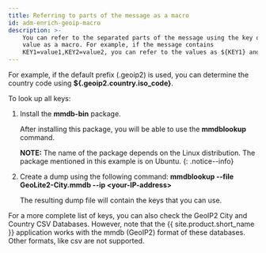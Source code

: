 ```yaml
---
title: Referring to parts of the message as a macro
id: adm-enrich-geoip-macro
description: >-
	You can refer to the separated parts of the message using the key of the
	value as a macro. For example, if the message contains
	KEY1=value1,KEY2=value2, you can refer to the values as ${KEY1} and ${KEY2}.
---
```


For example, if the default prefix (.geoip2) is used, you can determine
the country code using **${.geoip2.country.iso\_code}**.

To look up all keys:

1. Install the **mmdb-bin** package.

    After installing this package, you will be able to use the
    **mmdblookup** command.

    **NOTE:** The name of the package depends on the Linux distribution. The
    package mentioned in this example is on Ubuntu.
    {: .notice--info}

2. Create a dump using the following command: **mmdblookup \--file
    GeoLite2-City.mmdb \--ip \<your-IP-address\>**

    The resulting dump file will contain the keys that you can use.

For a more complete list of keys, you can also check the 
GeoIP2 City and Country CSV Databases.
However, note that the {{ site.product.short_name }} application works with the mmdb
(GeoIP2) format of these databases. Other formats, like csv are not
supported.
